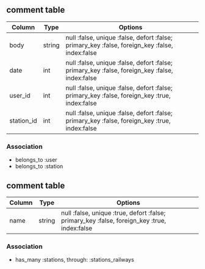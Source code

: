 ## comment table
|Column|Type|Options|
|------|----|-------|
|body|string|null :false, unique :false, defort :false; primary_key :false, foreign_key :false, index:false|
|date|int|null :false, unique :false, defort :false; primary_key :false, foreign_key :false, index:false|
|user_id|int|null :false, unique :false, defort :false; primary_key :false, foreign_key :true, index:false|
|station_id|int|null :false, unique :false, defort :false; primary_key :false, foreign_key :true, index:false|

### Association
- belongs_to :user
- belongs_to :station


## comment table
|Column|Type|Options|
|------|----|-------|
|name|string|null :false, unique :true, defort :false; primary_key :false, foreign_key :true, index:false|

### Association
- has_many :stations, through: :stations_railways